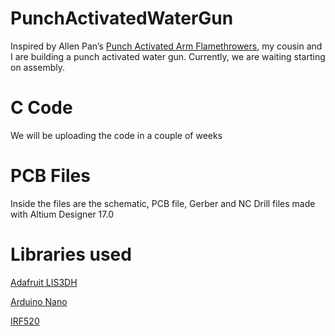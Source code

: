 # PunchActivatedWaterGun

<p> Inspired by Allen Pan’s <a href="https://www.hackster.io/Advanced/punch-activated-arm-flamethrowers-real-firebending-95bb80" target="_blank" title="A link to the project">Punch Activated Arm Flamethrowers</a>, 
my cousin and I are building a punch activated water gun. Currently, we are waiting starting on assembly. </p>
  
# C Code
<p> We will be uploading the code in a couple of weeks </p>

# PCB Files

<p> Inside the files are the schematic, PCB file, Gerber and NC Drill files made with Altium Designer 17.0 </p>

# Libraries used

  <p> <a href="https://componentsearchengine.com/ga/part.php?partID=380883"> Adafruit LIS3DH  </a></p>
  <p> <a href="https://componentsearchengine.com/ga/part.php?partID=228694"> Arduino Nano </a></a></li>
  <p> <a href="https://www.snapeda.com/parts/IRF520/Vishay%20Siliconix/view-part/?ref=search&t=irf520"> IRF520</a></p>




